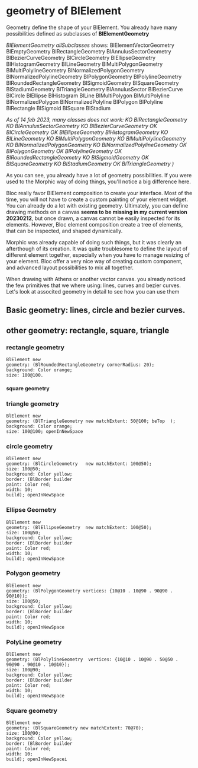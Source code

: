 # geometry of BlElement

Geometry define the shape of your BlElement. You already have many possibilities
defined as subclasses of **BlElementGeometry**

*BlElementGeometry allSubclasses* shows: 
BlElementVectorGeometry BlEmptyGeometry BlRectangleGeometry
BlAnnulusSectorGeometry BlBezierCurveGeometry BlCircleGeometry BlEllipseGeometry
BlHistogramGeometry BlLineGeometry BlMultiPolygonGeometry
BlMultiPolylineGeometry BlNormalizedPolygonGeometry BlNormalizedPolylineGeometry
BlPolygonGeometry BlPolylineGeometry BlRoundedRectangleGeometry
BlSigmoidGeometry BlSquareGeometry BlStadiumGeometry BlTriangleGeometry
BlAnnulusSector BlBezierCurve BlCircle BlEllipse BlHistogram BlLine
BlMultiPolygon BlMultiPolyline BlNormalizedPolygon BlNormalizedPolyline
BlPolygon BlPolyline BlRectangle BlSigmoid BlSquare BlStadium

*As of 14 feb 2023, many classes does not work:
KO BlRectangleGeometry 
KO BlAnnulusSectorGeometry
KO BlBezierCurveGeometry
OK BlCircleGeometry
OK BlEllipseGeometry
BlHistogramGeometry
KO BlLineGeometry
KO BlMultiPolygonGeometry
KO BlMultiPolylineGeometry
KO BlNormalizedPolygonGeometry
KO BlNormalizedPolylineGeometry
OK BlPolygonGeometry
OK BlPolylineGeometry
OK BlRoundedRectangleGeometry
KO BlSigmoidGeometry
OK BlSquareGeometry
KO BlStadiumGeometry
OK BlTriangleGeometry )*

As you can see, you already have a lot of geometry possibilities. If you were
used to the Morphic way of doing things, you'll notice a big difference here.

Bloc really favor BlElement composition to create your interface. Most of the 
time, you will not have to create a custom painting of your element widget. You
can already do a lot with existing geometry. Ultimately, you can define 
drawing methods on a canvas **seems to be missing in my current version 
20230212**, but once drawn, a canvas cannot be easily inspected for its elements.
However, Bloc element composition create a tree of elements, that can be 
inspected, and shaped dynamically. 

Morphic was already capable of doing such things, but it was clearly an 
afterthough of its creation. It was quite troublesome to define the layout of 
different element together, especially when you have to manage resizing of your
element. Bloc offer a very nice way of creating custom component, and advanced
layout possibilities to mix all together.

When drawing with Athens or another vector canvas. you already noticed the
few primitives that we where using: lines, curves and bezier curves. Let's look
at associted geometry in detail to see how you can use them

## Basic geometry: lines, circle and bezier curves.

## other geometry: rectangle, square, triangle

### rectangle geometry
```smalltalk
BlElement new
geometry: (BlRoundedRectangleGeometry cornerRadius: 20);
background: Color orange;
size: 100@100.
```
#### square geometry


### triangle geometry

```smalltalk
BlElement new
geometry: (BlTriangleGeometry new matchExtent: 50@100; beTop  );
background: Color orange;
size: 100@100; openInNewSpace
```

### circle geometry
```smalltalk
BlElement new
geometry: (BlCircleGeometry   new matchExtent: 100@50);
size: 100@50;
background: Color yellow;
border: (BlBorder builder
paint: Color red;
width: 10;
build); openInNewSpace
```

### Ellipse Geometry
```smalltalk
BlElement new
geometry: (BlEllipseGeometry  new matchExtent: 100@50);
size: 100@50;
background: Color yellow;
border: (BlBorder builder
paint: Color red;
width: 10;
build); openInNewSpace
```
### Polygon geometry
```smalltalk
BlElement new
geometry: (BlPolygonGeometry vertices: {10@10 . 10@90 . 90@90 . 90@10});
size: 100@50;
background: Color yellow;
border: (BlBorder builder
paint: Color red;
width: 10;
build); openInNewSpace
```
### PolyLine geometry
```smalltalk
BlElement new
geometry: (BlPolylineGeometry  vertices: {10@10 . 10@90 . 50@50 . 90@90 . 90@10 . 10@10});
size: 100@90;
background: Color yellow;
border: (BlBorder builder
paint: Color red;
width: 10;
build); openInNewSpace
```
### Square geometry
```smalltalk
BlElement new
geometry: (BlSquareGeometry new matchExtent: 70@70);
size: 100@90;
background: Color yellow;
border: (BlBorder builder
paint: Color red;
width: 10;
build); openInNewSpacei
```

